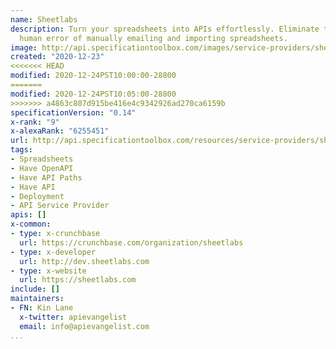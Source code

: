 ```yaml
---
name: Sheetlabs
description: Turn your spreadsheets into APIs effortlessly. Eliminate the hassle and
  human error of manually emailing and importing spreadsheets.
image: http://api.specificationtoolbox.com/images/service-providers/sheetlabs.jpg
created: "2020-12-23"
<<<<<<< HEAD
modified: 2020-12-24PST10:00:00-28800
=======
modified: 2020-12-24PST10:05:00-28800
>>>>>>> a4863c807d915be416e4c9342926ad270ca6159b
specificationVersion: "0.14"
x-rank: "9"
x-alexaRank: "6255451"
url: http://api.specificationtoolbox.com/resources/service-providers/sheetlabs/
tags:
- Spreadsheets
- Have OpenAPI
- Have API Paths
- Have API
- Deployment
- API Service Provider
apis: []
x-common:
- type: x-crunchbase
  url: https://crunchbase.com/organization/sheetlabs
- type: x-developer
  url: http://dev.sheetlabs.com
- type: x-website
  url: https://sheetlabs.com
include: []
maintainers:
- FN: Kin Lane
  x-twitter: apievangelist
  email: info@apievangelist.com
...
```

